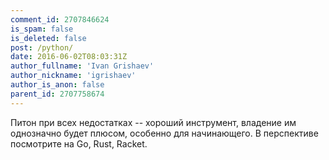 ```yaml
---
comment_id: 2707846624
is_spam: false
is_deleted: false
post: /python/
date: 2016-06-02T08:03:31Z
author_fullname: 'Ivan Grishaev'
author_nickname: 'igrishaev'
author_is_anon: false
parent_id: 2707758674
---
```


<p>Питон при всех недостатках -- хороший инструмент, владение им однозначно будет плюсом, особенно для начинающего. В перспективе посмотрите на Go, Rust, Racket.</p>
